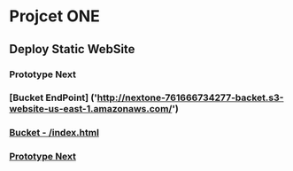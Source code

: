 # Projcet ONE

## Deploy Static WebSite

### Prototype Next  

### [Bucket EndPoint] ('http://nextone-761666734277-backet.s3-website-us-east-1.amazonaws.com/')

### [Bucket - /index.html]('http://nextone-761666734277-backet.s3-website-us-east-1.amazonaws.com/index.html')

### [Prototype Next]('https://d37yb7xfj4g7vb.cloudfront.net/')
